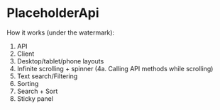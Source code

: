 # PlaceholderApi
 
How it works (under the watermark):
1. API
2. Client
3. Desktop/tablet/phone layouts
4. Infinite scrolling + spinner 
(4a. Calling API methods while scrolling)
5. Text search/Filtering
6. Sorting
7. Search + Sort
8. Sticky panel
